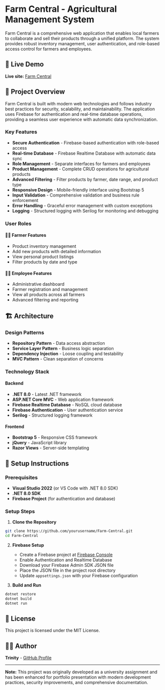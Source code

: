 # Farm Central - Agricultural Management System

Farm Central is a comprehensive web application that enables local farmers to collaborate and sell their products through a unified platform. The system provides robust inventory management, user authentication, and role-based access control for farmers and employees.

## 🌟 Live Demo
**Live site:** [Farm Central](https://st10083735.azurewebsites.net/)

## 🚀 Project Overview

Farm Central is built with modern web technologies and follows industry best practices for security, scalability, and maintainability. The application uses Firebase for authentication and real-time database operations, providing a seamless user experience with automatic data synchronization.

### Key Features
- **Secure Authentication** - Firebase-based authentication with role-based access
- **Real-time Database** - Firebase Realtime Database with automatic data sync
- **Role Management** - Separate interfaces for farmers and employees
- **Product Management** - Complete CRUD operations for agricultural products
- **Advanced Filtering** - Filter products by farmer, date range, and product type
- **Responsive Design** - Mobile-friendly interface using Bootstrap 5
- **Input Validation** - Comprehensive validation and business rule enforcement
- **Error Handling** - Graceful error management with custom exceptions
- **Logging** - Structured logging with Serilog for monitoring and debugging

### User Roles

#### 👨‍🌾 Farmer Features
- Product inventory management
- Add new products with detailed information
- View personal product listings
- Filter products by date and type

#### 👨‍💼 Employee Features
- Administrative dashboard
- Farmer registration and management
- View all products across all farmers
- Advanced filtering and reporting

## 🏗️ Architecture

### Design Patterns
- **Repository Pattern** - Data access abstraction
- **Service Layer Pattern** - Business logic separation
- **Dependency Injection** - Loose coupling and testability
- **MVC Pattern** - Clean separation of concerns

### Technology Stack

#### Backend
- **.NET 8.0** - Latest .NET framework
- **ASP.NET Core MVC** - Web application framework
- **Firebase Realtime Database** - NoSQL cloud database
- **Firebase Authentication** - User authentication service
- **Serilog** - Structured logging framework

#### Frontend
- **Bootstrap 5** - Responsive CSS framework
- **jQuery** - JavaScript library
- **Razor Views** - Server-side templating

## 🚀 Setup Instructions

### Prerequisites
- **Visual Studio 2022** (or VS Code with .NET 8.0 SDK)
- **.NET 8.0 SDK**
- **Firebase Project** (for authentication and database)

### Setup Steps

1. **Clone the Repository**
```bash
git clone https://github.com/yourusername/Farm-Central.git
cd Farm-Central
```

2. **Firebase Setup**
   - Create a Firebase project at [Firebase Console](https://console.firebase.google.com/)
   - Enable Authentication and Realtime Database
   - Download your Firebase Admin SDK JSON file
   - Place the JSON file in the project root directory
   - Update `appsettings.json` with your Firebase configuration

3. **Build and Run**
```bash
dotnet restore
dotnet build
dotnet run
```

## 📝 License

This project is licensed under the MIT License.

## 👨‍💻 Author

**Trinity** - [GitHub Profile](https://github.com/yourusername)

---

**Note:** This project was originally developed as a university assignment and has been enhanced for portfolio presentation with modern development practices, security improvements, and comprehensive documentation.
